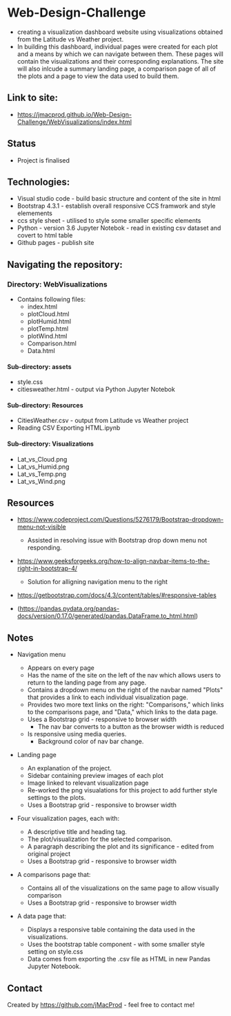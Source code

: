 # Web-Design-Challenge

* creating a visualization dashboard website using visualizations obtained from the Latitude vs Weather project. 
* In building this dashboard, individual pages were created for each plot and a means by which we can navigate between them. These pages will contain the visualizations and their corresponding explanations. The site will also inlcude a summary landing page, a comparison page of all of the plots and a page to view the data used to build them.

## Link to site:
* https://jmacprod.github.io/Web-Design-Challenge/WebVisualizations/index.html

## Status
* Project is finalised

## Technologies:
* Visual studio code - build basic structure and content of the site in html 
* Bootstrap 4.3.1 - establish overall responsive CCS framwork and style elemements
* ccs style sheet - utilised to style some smaller specific elements
* Python - version 3.6 Jupyter Notebok - read in existing csv dataset and covert to html table 
* Github pages - publish site

## Navigating the repository:
### Directory: WebVisualizations
* Contains following files:
    * index.html
    * plotCloud.html
    * plotHumid.html
    * plotTemp.html
    * plotWind.html
    * Comparison.html
    * Data.html
    
#### Sub-directory: assets
* style.css
* citiesweather.html - output via Python Jupyter Notebok
    
#### Sub-directory: Resources
* CitiesWeather.csv - output from Latitude vs Weather project
* Reading CSV Exporting HTML.ipynb

#### Sub-directory: Visualizations
* Lat_vs_Cloud.png
* Lat_vs_Humid.png
* Lat_vs_Temp.png
* Lat_vs_Wind.png
    
## Resources
* https://www.codeproject.com/Questions/5276179/Bootstrap-dropdown-menu-not-visible
    * Assisted in resolving issue with Bootstrap drop down menu not responding.
    
* https://www.geeksforgeeks.org/how-to-align-navbar-items-to-the-right-in-bootstrap-4/
    * Solution for alligning navigation menu to the right

*  https://getbootstrap.com/docs/4.3/content/tables/#responsive-tables

* (https://pandas.pydata.org/pandas-docs/version/0.17.0/generated/pandas.DataFrame.to_html.html)

## Notes
* Navigation menu
    * Appears on every page
    * Has the name of the site on the left of the nav which allows users to return to the landing page from any page.
    * Contains a dropdown menu on the right of the navbar named "Plots" that provides a link to each individual visualization page.
    * Provides two more text links on the right: "Comparisons," which links to the comparisons page, and "Data," which links to the data page.
    * Uses a Bootstrap grid - responsive to browser width
        * The nav bar converts to a button as the browser width is reduced
    * Is responsive using media queries.        
        * Background color of nav bar change.


* Landing page
    * An explanation of the project.
    * Sidebar containing preview images of each plot
    * Image linked to relevant visualization page 
    * Re-worked the png visualations for this project to add further style settings to the plots.
    * Uses a Bootstrap grid - responsive to browser width

* Four visualization pages, each with:
    * A descriptive title and heading tag.
    * The plot/visualization for the selected comparison.
    * A paragraph describing the plot and its significance - edited from original project
    * Uses a Bootstrap grid - responsive to browser width

* A comparisons page that:
    * Contains all of the visualizations on the same page to allow visually comparison
    * Uses a Bootstrap grid - responsive to browser width

* A data page that:
    * Displays a responsive table containing the data used in the visualizations.
    * Uses the bootstrap table component - with some smaller style setting on style.css
    * Data comes from exporting the .csv file as HTML in new Pandas Jupyter Notebook.
   
## Contact
Created by https://github.com/jMacProd - feel free to contact me!
